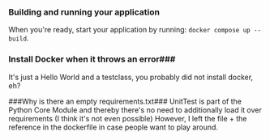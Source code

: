 ### Building and running your application

When you're ready, start your application by running:
`docker compose up --build`.

### Install Docker when it throws an error###
It's just a Hello World and a testclass, you probably did not install docker, eh?

###Why is there an empty requirements.txt###
UnitTest is part of the Python Core Module and thereby there's no need to additionally load it over requirements (I think it's not even possible)
However, I left the file + the reference in the dockerfile in case people want to play around. 
